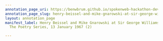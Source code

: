 ```yaml
---
annotation_page_uri: https://benwbrum.github.io/spokenweb-hackathon-development/annotations/henry-beissel-and-mike-gnarowski-at-sir-george-williams-university-the-poetry-series-13-january-1967-2--canvas-1-end.json
annotation_page_slug: henry-beissel-and-mike-gnarowski-at-sir-george-williams-university-the-poetry-series-13-january-1967-2--canvas-1-end
layout: annotation_page
manifest_label: Henry Beissel and Mike Gnarowski at Sir George Williams University,
  The Poetry Series, 13 January 1967 (2)

---
```

